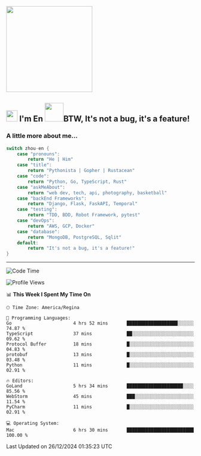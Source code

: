 <img align='center' src="https://media.giphy.com/media/GP1TJJSV4Ys1r64q2A/giphy.gif" width="230">

<h2><img src="https://emojis.slackmojis.com/emojis/images/1531849430/4246/blob-sunglasses.gif?1531849430" width="30"/> I'm En <img src="https://media.giphy.com/media/12oufCB0MyZ1Go/giphy.gif" width="50">BTW, It's not a bug, it's a feature!</h2>


<!-- <img align='right' src="https://media.giphy.com/media/M9gbBd9nbDrOTu1Mqx/giphy.gif" width="230"> -->


### A little more about me... 
<!--
```javascript
const zhou-en = {
    pronouns: "He" | "Him",
    title: "Pythonista" | "Gopher" | "Rustacean",
    code: ["Python", "Go", "Rust", "TypeScript"],
    askMeAbout: ["web dev", "tech", "app dev", "photography"],
    technologies: {
        backEnd: {
            python: ["Django", "Flask", "FaskAPI"],
            go: []
        },
        scraping: ["selenium", "scrapy", "spider"],
        testing: ["Robot Framework"],
        devOps: ["AWS", "Docker", "GCP", "Nginx"],
        databases: ["mongo", "postgresql", "sqlite"],
        misc: ["Firebase", "Heroku"]
    },
    architecture: ["Event Driven Architecture", "Microservices"],
    currentFocus: ["Temporal", "Rust"],
    funFact: "It's not a bug, it's a feature!"
};
```
  -->

```go
switch zhou-en {
    case "pronouns":
        return "He | Him"
    case "title":
        return "Pythonista | Gopher | Rustacean"
    case "code":
        return "Python, Go, TypeScript, Rust"
    case "askMeAbout":
        return "web dev, tech, api, photography, basketball"
    case "backEnd Frameworks":
        return "Django, Flask, FaskAPI, Temporal"
    case "testing":
        return "TDD, BDD, Robot Framework, pytest"
    case "devOps":
        return "AWS, GCP, Docker"
    case "database":
        return "MongoDB, PostgreSQL, Sqlit"
    default:
        return "It's not a bug, it's a feature!"
}
```




---
<!--START_SECTION:waka-->
![Code Time](http://img.shields.io/badge/Code%20Time-1%2C939%20hrs%2053%20mins-blue)

![Profile Views](http://img.shields.io/badge/Profile%20Views-2-blue)

📊 **This Week I Spent My Time On** 

```text
🕑︎ Time Zone: America/Regina

💬 Programming Languages: 
Go                       4 hrs 52 mins       ███████████████████░░░░░░   74.87 % 
TypeScript               37 mins             ██░░░░░░░░░░░░░░░░░░░░░░░   09.62 % 
Protocol Buffer          18 mins             █░░░░░░░░░░░░░░░░░░░░░░░░   04.83 % 
protobuf                 13 mins             █░░░░░░░░░░░░░░░░░░░░░░░░   03.48 % 
Python                   11 mins             █░░░░░░░░░░░░░░░░░░░░░░░░   02.91 % 

🔥 Editors: 
GoLand                   5 hrs 34 mins       █████████████████████░░░░   85.56 % 
WebStorm                 45 mins             ███░░░░░░░░░░░░░░░░░░░░░░   11.54 % 
PyCharm                  11 mins             █░░░░░░░░░░░░░░░░░░░░░░░░   02.91 % 

💻 Operating System: 
Mac                      6 hrs 30 mins       █████████████████████████   100.00 % 
```


 Last Updated on 26/12/2024 01:35:23 UTC
<!--END_SECTION:waka-->
